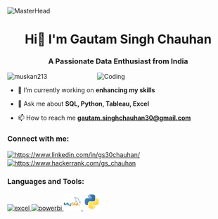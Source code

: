 ![MasterHead](https://files.realpython.com/media/Linear-Algebra-in-Python-Matrix-Inverses-and-Least-Squares_Watermarked.cb9987c11b27.jpg)
<h1 align="center">Hi👋 I'm Gautam Singh Chauhan</h1>
<h3 align="center">A Passionate Data Enthusiast from India</h3>

<img align="right" alt="Coding" width="300" src="https://www.element61.be/sites/default/files/img_competences/developer-dribbble.gif">

<p align="left"> <img src="https://komarev.com/ghpvc/?username=muskan213&label=Profile%20views&color=0e75b6&style=flat" alt="muskan213" /> </p>

- 🔭 I’m currently working on **enhancing my skills**

- 💬 Ask me about **SQL, Python, Tableau, Excel**

- 📫 How to reach me **gautam.singhchauhan30@gmail.com**

<h3 align="left">Connect with me:</h3>
<p align="left">
<a href="https://www.linkedin.com/in/gs30chauhan/" target="blank"><img align="center" src="https://raw.githubusercontent.com/rahuldkjain/github-profile-readme-generator/master/src/images/icons/Social/linked-in-alt.svg" alt="https://www.linkedin.com/in/gs30chauhan/" height="30" width="40" /></a>
<a href="https://www.hackerrank.com/gs_chauhan" target="blank"><img align="center" src="https://raw.githubusercontent.com/rahuldkjain/github-profile-readme-generator/master/src/images/icons/Social/hackerrank.svg" alt="https://www.hackerrank.com/gs_chauhan" height="30" width="40" /></a>
</p>

<h3 align="left">Languages and Tools:</h3>
<p align="left"><a href="https://www.microsoft.com/en-us/microsoft-365/excel" target="_blank" rel="noreferrer"> <img src="https://img.icons8.com/color/512/microsoft-excel-2019--v1.png" alt="excel" width="40" height="40"/> </a> <a href="https://powerbi.microsoft.com/en-au/" target="_blank" rel="noreferrer"> <img src="https://img.icons8.com/color/1x/power-bi.png" alt="powerbi" width="40" height="40"/> </a> <a href="https://www.mysql.com/" target="_blank" rel="noreferrer"> <img src="https://raw.githubusercontent.com/devicons/devicon/master/icons/mysql/mysql-original-wordmark.svg" alt="mysql" width="40" height="40"/> </a> <a href="https://www.python.org" target="_blank" rel="noreferrer"> <img src="https://raw.githubusercontent.com/devicons/devicon/master/icons/python/python-original.svg" alt="python" width="40" height="40"/> </a> </p>
